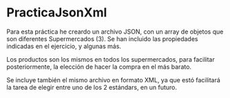 # PracticaJsonXml

Para esta práctica he creardo un archivo JSON, con un array de objetos que son diferentes Supermercados (3).
Se han incluido las propiedades indicadas en el ejercicio, y algunas más.

Los productos son los mismos en todos los supermercados, para facilitar posteriormente, la elección de hacer la compra en el más barato.

Se incluye también el mismo archivo en formato XML, ya que estó facilitará la tarea de elegir entre uno de los 2 estándars, en un futuro.
